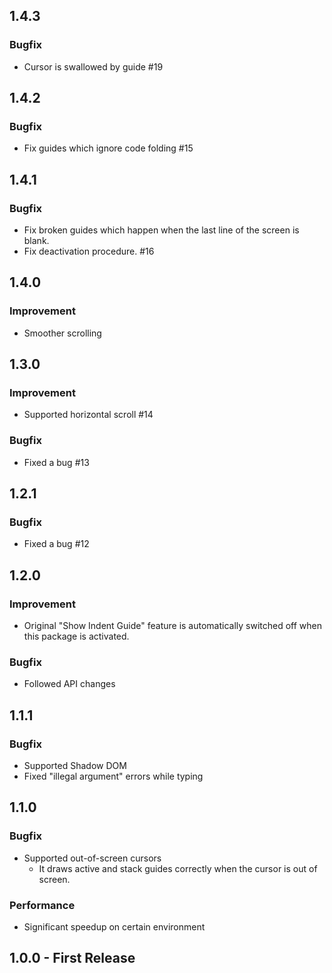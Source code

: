 ## 1.4.3
### Bugfix

* Cursor is swallowed by guide #19

## 1.4.2
### Bugfix

* Fix guides which ignore code folding #15

## 1.4.1
### Bugfix

* Fix broken guides which happen when the last line of the screen is blank.
* Fix deactivation procedure. #16

## 1.4.0
### Improvement

* Smoother scrolling

## 1.3.0
### Improvement

* Supported horizontal scroll #14

### Bugfix

* Fixed a bug #13

## 1.2.1
### Bugfix

* Fixed a bug #12

## 1.2.0
### Improvement

* Original "Show Indent Guide" feature is automatically switched off when this package is activated.

### Bugfix

* Followed API changes

## 1.1.1
### Bugfix

* Supported Shadow DOM
* Fixed "illegal argument" errors while typing

## 1.1.0
### Bugfix

* Supported out-of-screen cursors
  * It draws active and stack guides correctly when the cursor is out of screen.

### Performance

* Significant speedup on certain environment

## 1.0.0 - First Release
